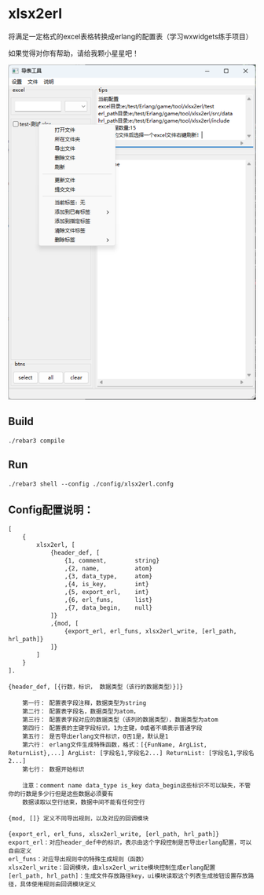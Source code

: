 xlsx2erl
=====

将满足一定格式的excel表格转换成erlang的配置表（学习wxwidgets练手项目）

如果觉得对你有帮助，请给我颗小星星吧！

![image](效果图.png)

Build
-----

    ./rebar3 compile


Run
-----
    ./rebar3 shell --config ./config/xlsx2erl.confg


Config配置说明：
-----
    [
        {
            xlsx2erl, [
                {header_def, [
                    {1, comment,        string}
                    ,{2, name,          atom}
                    ,{3, data_type,     atom}
                    ,{4, is_key,        int}
                    ,{5, export_erl,    int}
                    ,{6, erl_funs,      list} 
                    ,{7, data_begin,    null}
                ]}
                ,{mod, [
                    {export_erl, erl_funs, xlsx2erl_write, [erl_path, hrl_path]}
                ]}
            ]
        }
    ].    

    {header_def, [{行数，标识， 数据类型（该行的数据类型）}]}
    
        第一行： 配置表字段注释，数据类型为string
        第二行： 配置表字段名，数据类型为atom，
        第三行： 配置表字段对应的数据类型（该列的数据类型），数据类型为atom
        第四行： 配置表的主键字段标识，1为主键，0或者不填表示普通字段
        第五行： 是否导出erlang文件标识，0否1是，默认是1
        第六行： erlang文件生成特殊函数，格式：[{FunName, ArgList, ReturnList},...] ArgList: [字段名1,字段名2...] ReturnList: [字段名1,字段名2...]
        第七行： 数据开始标识
    
        注意：comment name data_type is_key data_begin这些标识不可以缺失，不管你的行数是多少行但是这些数据必须要有
        数据读取以空行结束，数据中间不能有任何空行
    
    {mod, []} 定义不同导出规则，以及对应的回调模块
    
    {export_erl, erl_funs, xlsx2erl_write, [erl_path, hrl_path]}
    export_erl：对应header_def中的标识，表示由这个字段控制是否导出erlang配置，可以自由定义
    erl_funs：对应导出规则中的特殊生成规则（函数）
    xlsx2erl_write：回调模块，由xlsx2erl_write模块控制生成erlang配置
    [erl_path, hrl_path]：生成文件存放路径key，ui模块读取这个列表生成按钮设置存放路径，具体使用规则由回调模块定义















